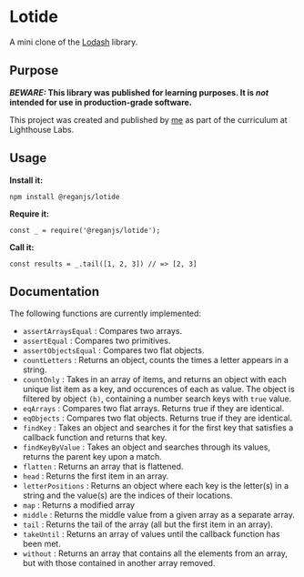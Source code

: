 # Lotide

A mini clone of the [Lodash](https://lodash.com) library.

## Purpose

**_BEWARE:_ This library was published for learning purposes. It is _not_ intended for use in production-grade software.**

This project was created and published by [me](https://github.com/reganjs) as part of the curriculum at Lighthouse Labs. 

## Usage

**Install it:**

`npm install @reganjs/lotide`

**Require it:**

`const _ = require('@reganjs/lotide');`

**Call it:**

`const results = _.tail([1, 2, 3]) // => [2, 3]`

## Documentation

The following functions are currently implemented:

* `assertArraysEqual` : Compares two arrays.
* `assertEqual` : Compares two primitives.
* `assertObjectsEqual` : Compares two flat objects.
* `countLetters` : Returns an object, counts the times a letter appears in a string.
* `countOnly` : Takes in an array of items, and returns an object with each unique list item as a key, and occurences of each as value. The object is filtered by object `(b)`, containing a number search keys with `true` value.
* `eqArrays` : Compares two flat arrays. Returns true if they are identical.
* `eqObjects` : Compares two flat objects. Returns true if they are identical.
* `findKey` : Takes an object and searches it for the first key that satisfies a callback function and returns that key. 
* `findKeyByValue` : Takes an object and searches through its values, returns the parent key upon a match. 
* `flatten` : Returns an array that is flattened.
* `head` : Returns the first item in an array.
* `letterPositions` : Returns an object where each key is the letter(s) in a string and the value(s) are the indices of their locations.
* `map` : Returns a modified array 
* `middle` : Returns the middle value from a given array as a separate array.
* `tail` : Returns the tail of the array (all but the first item in an array).
* `takeUntil` : Returns an array of values until the callback function has been met.
* `without` : Returns an array that contains all the elements from an array, but with those contained in another array removed.
